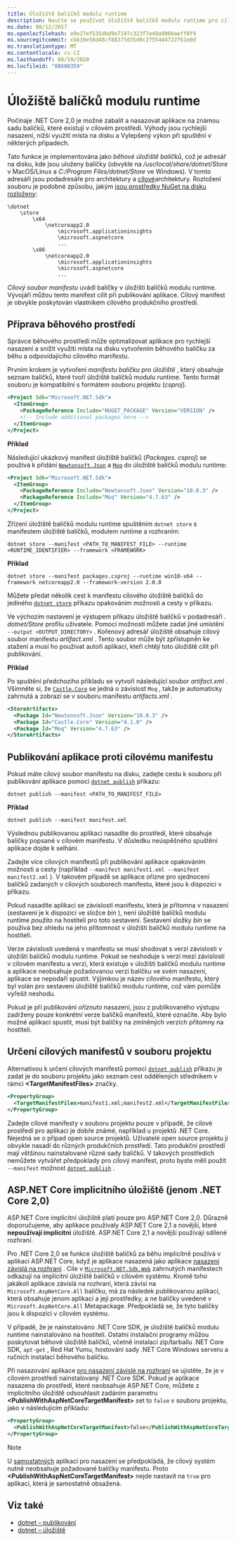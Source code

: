 ```yaml
---
title: Úložiště balíčků modulu runtime
description: Naučte se používat úložiště balíčků modulu runtime pro cílení na manifesty používané .NET Core.
ms.date: 08/12/2017
ms.openlocfilehash: e9e27ef535dbd9e7197c323f7e49a9960aeff0f9
ms.sourcegitcommit: cbb19e56d48cf88375d35d0c27554d4722761e0d
ms.translationtype: MT
ms.contentlocale: cs-CZ
ms.lasthandoff: 08/19/2020
ms.locfileid: "88608359"
---
```

# <a name="runtime-package-store"></a>Úložiště balíčků modulu runtime

Počínaje .NET Core 2,0 je možné zabalit a nasazovat aplikace na známou sadu balíčků, které existují v cílovém prostředí. Výhody jsou rychlejší nasazení, nižší využití místa na disku a Vylepšený výkon při spuštění v některých případech.

Tato funkce je implementována jako *běhové úložiště balíčků*, což je adresář na disku, kde jsou uloženy balíčky (obvykle na */usr/local/share/dotnet/Store* v MacOS/Linux a *C:/Program Files/dotnet/Store* ve Windows). V tomto adresáři jsou podadresáře pro architektury a [cílové](../../standard/frameworks.md)architektury. Rozložení souboru je podobné způsobu, jakým [jsou prostředky NuGet na disku rozloženy](/nuget/create-packages/supporting-multiple-target-frameworks#framework-version-folder-structure):

```
\dotnet
    \store
        \x64
            \netcoreapp2.0
                \microsoft.applicationinsights
                \microsoft.aspnetcore
                ...
        \x86
            \netcoreapp2.0
                \microsoft.applicationinsights
                \microsoft.aspnetcore
                ...
```

*Cílový soubor manifestu* uvádí balíčky v úložišti balíčků modulu runtime. Vývojáři můžou tento manifest cílit při publikování aplikace. Cílový manifest je obvykle poskytován vlastníkem cílového produkčního prostředí.

## <a name="preparing-a-runtime-environment"></a>Příprava běhového prostředí

Správce běhového prostředí může optimalizovat aplikace pro rychlejší nasazení a snížit využití místa na disku vytvořením běhového balíčku za běhu a odpovídajícího cílového manifestu.

Prvním krokem je vytvoření *manifestu balíčku pro úložiště* , který obsahuje seznam balíčků, které tvoří úložiště balíčků modulu runtime. Tento formát souboru je kompatibilní s formátem souboru projektu (*csproj*).

```xml
<Project Sdk="Microsoft.NET.Sdk">
  <ItemGroup>
    <PackageReference Include="NUGET_PACKAGE" Version="VERSION" />
    <!-- Include additional packages here -->
  </ItemGroup>
</Project>
```

**Příklad**

Následující ukázkový manifest úložiště balíčků (*Packages. csproj*) se používá k přidání [`Newtonsoft.Json`](https://www.nuget.org/packages/Newtonsoft.Json/) a [`Moq`](https://www.nuget.org/packages/moq/) do úložiště balíčků modulu runtime:

```xml
<Project Sdk="Microsoft.NET.Sdk">
  <ItemGroup>
    <PackageReference Include="Newtonsoft.Json" Version="10.0.3" />
    <PackageReference Include="Moq" Version="4.7.63" />
  </ItemGroup>
</Project>
```

Zřízení úložiště balíčků modulu runtime spuštěním `dotnet store` s manifestem úložiště balíčků, modulem runtime a rozhraním:

```dotnetcli
dotnet store --manifest <PATH_TO_MANIFEST_FILE> --runtime <RUNTIME_IDENTIFIER> --framework <FRAMEWORK>
```

**Příklad**

```dotnetcli
dotnet store --manifest packages.csproj --runtime win10-x64 --framework netcoreapp2.0 --framework-version 2.0.0
```

Můžete předat několik cest k manifestu cílového úložiště balíčků do jediného [`dotnet store`](../tools/dotnet-store.md) příkazu opakováním možnosti a cesty v příkazu.

Ve výchozím nastavení je výstupem příkazu úložiště balíčků v podadresáři *. dotnet/Store* profilu uživatele. Pomocí možnosti můžete zadat jiné umístění `--output <OUTPUT_DIRECTORY>` . Kořenový adresář úložiště obsahuje cílový soubor manifestu *artifact.xml* . Tento soubor může být zpřístupněn ke stažení a musí ho používat autoři aplikací, kteří chtějí toto úložiště cílit při publikování.

**Příklad**

Po spuštění předchozího příkladu se vytvoří následující soubor *artifact.xml* . Všimněte si, že [`Castle.Core`](https://www.nuget.org/packages/Castle.Core/) se jedná o závislost `Moq` , takže je automaticky zahrnutá a zobrazí se v souboru manifestu *artifacts.xml* .

```xml
<StoreArtifacts>
  <Package Id="Newtonsoft.Json" Version="10.0.3" />
  <Package Id="Castle.Core" Version="4.1.0" />
  <Package Id="Moq" Version="4.7.63" />
</StoreArtifacts>
```

## <a name="publishing-an-app-against-a-target-manifest"></a>Publikování aplikace proti cílovému manifestu

Pokud máte cílový soubor manifestu na disku, zadejte cestu k souboru při publikování aplikace pomocí [`dotnet publish`](../tools/dotnet-publish.md) příkazu:

```dotnetcli
dotnet publish --manifest <PATH_TO_MANIFEST_FILE>
```

**Příklad**

```dotnetcli
dotnet publish --manifest manifest.xml
```

Výslednou publikovanou aplikaci nasadíte do prostředí, které obsahuje balíčky popsané v cílovém manifestu. V důsledku neúspěšného spuštění aplikace dojde k selhání.

Zadejte více cílových manifestů při publikování aplikace opakováním možnosti a cesty (například `--manifest manifest1.xml --manifest manifest2.xml` ). V takovém případě se aplikace ořízne pro sjednocení balíčků zadaných v cílových souborech manifestu, které jsou k dispozici v příkazu.

Pokud nasadíte aplikaci se závislostí manifestu, která je přítomna v nasazení (sestavení je k dispozici ve složce *bin* ), není úložiště balíčků modulu runtime *použito* na hostiteli pro toto sestavení. Sestavení složky *bin* se používá bez ohledu na jeho přítomnost v úložišti balíčků modulu runtime na hostiteli.

Verze závislosti uvedená v manifestu se musí shodovat s verzí závislosti v úložišti balíčků modulu runtime. Pokud se neshoduje s verzí mezi závislostí v cílovém manifestu a verzí, která existuje v úložišti balíčků modulu runtime a aplikace neobsahuje požadovanou verzi balíčku ve svém nasazení, aplikace se nepodaří spustit. Výjimkou je název cílového manifestu, který byl volán pro sestavení úložiště balíčků modulu runtime, což vám pomůže vyřešit neshodu.

Pokud je při publikování *oříznuto* nasazení, jsou z publikovaného výstupu zadrženy pouze konkrétní verze balíčků manifestů, které označíte. Aby bylo možné aplikaci spustit, musí být balíčky na zmíněných verzích přítomny na hostiteli.

## <a name="specifying-target-manifests-in-the-project-file"></a>Určení cílových manifestů v souboru projektu

Alternativou k určení cílových manifestů pomocí [`dotnet publish`](../tools/dotnet-publish.md) příkazu je zadat je do souboru projektu jako seznam cest oddělených středníkem v rámci **\<TargetManifestFiles>** značky.

```xml
<PropertyGroup>
  <TargetManifestFiles>manifest1.xml;manifest2.xml</TargetManifestFiles>
</PropertyGroup>
```

Zadejte cílové manifesty v souboru projektu pouze v případě, že cílové prostředí pro aplikaci je dobře známé, například u projektů .NET Core. Nejedná se o případ open source projektů. Uživatelé open source projektu ji obvykle nasadí do různých produkčních prostředí. Tato produkční prostředí mají většinou nainstalované různé sady balíčků. V takových prostředích nemůžete vytvářet předpoklady pro cílový manifest, proto byste měli použít `--manifest` možnost [`dotnet publish`](../tools/dotnet-publish.md) .

## <a name="aspnet-core-implicit-store-net-core-20-only"></a>ASP.NET Core implicitního úložiště (jenom .NET Core 2,0)

ASP.NET Core implicitní úložiště platí pouze pro ASP.NET Core 2,0. Důrazně doporučujeme, aby aplikace používaly ASP.NET Core 2,1 a novější, které **nepoužívají implicitní** úložiště. ASP.NET Core 2,1 a novější používají sdílené rozhraní.

Pro .NET Core 2,0 se funkce úložiště balíčků za běhu implicitně používá v aplikaci ASP.NET Core, když je aplikace nasazená jako aplikace [nasazení závislá na rozhraní](index.md#publish-framework-dependent) . Cíle v [`Microsoft.NET.Sdk.Web`](https://github.com/aspnet/websdk) zahrnutých manifestech odkazují na implicitní úložiště balíčků v cílovém systému. Kromě toho jakákoli aplikace závislá na rozhraní, která závisí na `Microsoft.AspNetCore.All` balíčku, má za následek publikovanou aplikaci, která obsahuje jenom aplikaci a její prostředky, a ne balíčky uvedené v `Microsoft.AspNetCore.All` Metapackage. Předpokládá se, že tyto balíčky jsou k dispozici v cílovém systému.

V případě, že je nainstalováno .NET Core SDK, je úložiště balíčků modulu runtime nainstalováno na hostiteli. Ostatní instalační programy můžou poskytovat běhové úložiště balíčků, včetně instalací zip/tarballu .NET Core SDK, `apt-get` , Red Hat Yumu, hostování sady .NET Core Windows serveru a ručních instalací běhového balíčku.

Při nasazování aplikace [pro nasazení závislé na rozhraní](index.md#publish-framework-dependent) se ujistěte, že je v cílovém prostředí nainstalovaný .NET Core SDK. Pokud je aplikace nasazena do prostředí, které neobsahuje ASP.NET Core, můžete z implicitního úložiště odsouhlasit zadáním parametru  **\<PublishWithAspNetCoreTargetManifest>** set to `false` v souboru projektu, jako v následujícím příkladu:

```xml
<PropertyGroup>
  <PublishWithAspNetCoreTargetManifest>false</PublishWithAspNetCoreTargetManifest>
</PropertyGroup>
```

> [!NOTE]
> U [samostatných](index.md#publish-self-contained) aplikací pro nasazení se předpokládá, že cílový systém nutně neobsahuje požadované balíčky manifestu. Proto **\<PublishWithAspNetCoreTargetManifest>** nejde nastavit na `true` pro aplikaci, která je samostatně obsažená.

## <a name="see-also"></a>Viz také

- [dotnet – publikování](../tools/dotnet-publish.md)
- [dotnet – úložiště](../tools/dotnet-store.md)
